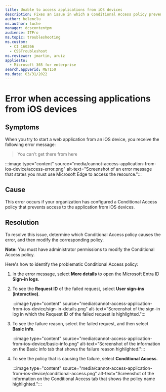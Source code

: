 ```yaml
---
title: Unable to access applications from iOS devices
description: Fixes an issue in which a Conditional Access policy prevents access by using the application on iOS devices.
author: helenclu
ms.author: luche
manager: dcscontentpm
audience: ITPro
ms.topic: troubleshooting
ms.custom: 
  - CI 160266
  - CSSTroubleshoot
ms.reviewer: jmartin, aruiz
appliesto: 
  - Microsoft 365 for enterprise
search.appverid: MET150
ms.date: 03/31/2022
---
```


# Error when accessing applications from iOS devices

## Symptoms

When you try to start a web application from an iOS device, you receive the following error message:

> You can't get there from here

:::image type="content" source="media/cannot-access-application-from-ios-device/access-error.png" alt-text="Screenshot of an error message that states you must use Microsoft Edge to access the resource.":::

## Cause

This error occurs if your organization has configured a Conditional Access policy that prevents access to the application from iOS devices.

## Resolution

To resolve this issue, determine which Conditional Access policy causes the error, and then modify the corresponding policy.

**Note:** You must have administrator permissions to modify the Conditional Access policy.

Here's how to identify the problematic Conditional Access policy:

1. In the error message, select **More details** to open the Microsoft Entra ID **Sign-in logs**.
1. To see the **Request ID** of the failed request, select **User sign-ins (interactive)**.

    :::image type="content" source="media/cannot-access-application-from-ios-device/sign-in-details.png" alt-text="Screenshot of the sign-in log in which the Request ID of the failed request is highlighted.":::

1. To see the failure reason, select the failed request, and then select **Basic info**.

    :::image type="content" source="media/cannot-access-application-from-ios-device/basic-info.png" alt-text="Screenshot of the information on the Basic info tab that shows the failure reason highlighted.":::

1. To see the policy that is causing the failure, select **Conditional Access**.

    :::image type="content" source="media/cannot-access-application-from-ios-device/conditional-access.png" alt-text="Screenshot of the information on the Conditional Access tab that shows the policy name highlighted.":::
